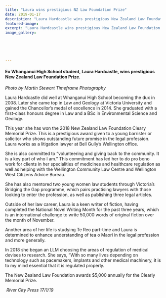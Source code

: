 ```yaml
---
title: "Laura wins prestigious NZ Law Foundation Prize"
date: 2019-01-17
description: "Laura Hardcastle wins prestigious New Zealand Law Foundation Cleary Memorial Prize..."
featured-image: 
excerpt: "Laura Hardcastle wins prestigious New Zealand Law Foundation Cleary Memorial Prize."
image_gallery:
    
    
    
    
    
---
```


<h4>Ex Whanganui High School student,&nbsp;Laura Hardcastle, wins prestigious New Zealand Law Foundation Prize.</h4>
<p><strong></strong><span><em>Photo by Martin Stewart Timeframe Photography</em></span></p>
<p>Laura Hardcastle did well at Whanganui High School becoming the dux in 2008. Later she came top in Law and Geology at Victoria University and gained the Chancellor&rsquo;s medal of excellence in 2014. She graduated with a first-class honours degree in Law and a BSc in Environmental Science and Geology.</p>
<p>This year she has won the 2018 New Zealand Law Foundation Cleary Memorial Prize. This is a prestigious award<span class="text_exposed_show">&nbsp;given to a young barrister or solicitor who shows outstanding future promise in the legal profession. Laura works as a litigation lawyer at Bell Gully&rsquo;s Wellington office.</span></p>
<p><span class="text_exposed_show">She is also committed to &ldquo;volunteering and giving back to the community. It is a key part of who I am.&rdquo; This commitment has led her to do pro bono work for clients in her specialities of medicines and healthcare regulation as well as helping with the Wellington Community Law Centre and Wellington West Citizens Advice Bureau.<br /></span></p>
<p><span class="text_exposed_show">She has also mentored two young women law students through Victoria&rsquo;s Bridging the Gap programme, which pairs practising lawyers with those looking to enter the profession, as well as publishing three legal articles.<br /></span></p>
<p><span class="text_exposed_show">Outside of her law career, Laura is a keen writer of fiction, having completed the National Novel Writing Month for the past three years, which is an international challenge to write 50,000 words of original fiction over the month of November.<br /></span></p>
<p><span class="text_exposed_show">Another area of her life is studying Te Reo part-time and Laura is determined to enhance understanding of tea o Maori in the legal profession and more generally.<br /></span></p>
<p><span class="text_exposed_show">In 2018 she began an LLM choosing the areas of regulation of medical devises to research. She says, &ldquo;With so many lives depending on technology such as pacemakers, implants and other medical machinery, it is to my mind essential that it is regulated properly.<br /></span></p>
<p><span class="text_exposed_show">The New Zealand Law Foundation awards $5,000 annually for the Clearly Memorial Prize.</span></p>
<p><em>&nbsp;River City Press 17/1/19</em></p>

